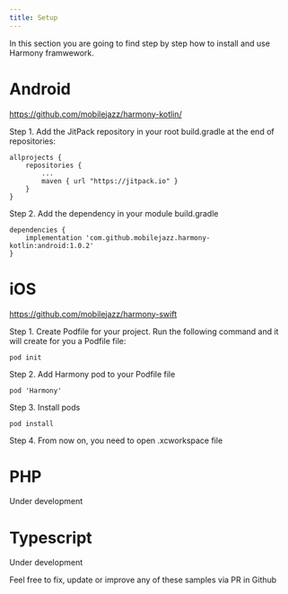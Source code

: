 ```yaml
---
title: Setup
---
```


 In this section you are going to find step by step how to install and use Harmony framwework. 
# Android

https://github.com/mobilejazz/harmony-kotlin/

Step 1. Add the JitPack repository in your root build.gradle at the end of repositories:

```
allprojects {
    repositories {
        ...
        maven { url "https://jitpack.io" }
    }
}
```

Step 2. Add the dependency in your module build.gradle

```
dependencies {
    implementation 'com.github.mobilejazz.harmony-kotlin:android:1.0.2'
}
```

# iOS

https://github.com/mobilejazz/harmony-swift

Step 1. Create Podfile for your project. Run the following command and it will create for you a Podfile file:

```
pod init
```

Step 2. Add Harmony pod to your Podfile file

```
pod 'Harmony'
```

Step 3. Install pods

```
pod install
```

Step 4. From now on, you need to open .xcworkspace file


# PHP

Under development

# Typescript

Under development

Feel free to fix, update or improve any of these samples via PR in Github